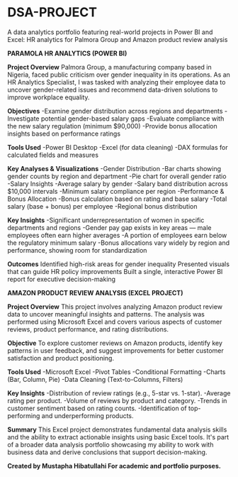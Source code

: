 # DSA-PROJECT
A data analytics portfolio featuring real-world projects in Power BI and Excel: HR analytics for Palmora Group and Amazon product review analysis

**PARAMOLA HR ANALYTICS (POWER BI)**

**Project Overview** 
Palmora Group, a manufacturing company based in Nigeria, faced public criticism over gender inequality in its operations. As an HR Analytics Specialist, I was tasked with analyzing their employee data to uncover gender-related issues and recommend data-driven solutions to improve workplace equality.

 **Objectives**
-Examine gender distribution across regions and departments
-Investigate potential gender-based salary gaps
-Evaluate compliance with the new salary regulation (minimum $90,000)
-Provide bonus allocation insights based on performance ratings

**Tools Used**
-Power BI Desktop
-Excel (for data cleaning)
-DAX formulas for calculated fields and measures

**Key Analyses & Visualizations** 
-Gender Distribution
-Bar charts showing gender counts by region and department
-Pie chart for overall gender ratio
-Salary Insights
-Average salary by gender
-Salary band distribution across $10,000 intervals
-Minimum salary compliance per region
-Performance & Bonus Allocation
-Bonus calculation based on rating and base salary
-Total salary (base + bonus) per employee
-Regional bonus distribution

**Key Insights**
-Significant underrepresentation of women in specific departments and regions
-Gender pay gap exists in key areas — male employees often earn higher averages
-A portion of employees earn below the regulatory minimum salary
-Bonus allocations vary widely by region and performance, showing room for standardization

**Outcomes**
Identified high-risk areas for gender inequality
Presented visuals that can guide HR policy improvements
Built a single, interactive Power BI report for executive decision-making


**AMAZON PRODUCT REVIEW ANALYSIS (EXCEL PROJECT)**

**Project Overview**
This project involves analyzing Amazon product review data to uncover meaningful insights and patterns. The analysis was performed using Microsoft Excel and covers various aspects of customer reviews, product performance, and rating distributions.

**Objective**
To explore customer reviews on Amazon products, identify key patterns in user feedback, and suggest improvements for better customer satisfaction and product positioning.

**Tools Used**
-Microsoft Excel
-Pivot Tables
-Conditional Formatting
-Charts (Bar, Column, Pie)
-Data Cleaning (Text-to-Columns, Filters)

**Key Insights**
-Distribution of review ratings (e.g., 5-star vs. 1-star).
-Average rating per product.
-Volume of reviews by product and category.
-Trends in customer sentiment based on rating counts.
-Identification of top-performing and underperforming products.

**Summary**
This Excel project demonstrates fundamental data analysis skills and the ability to extract actionable insights using basic Excel tools. It's part of a broader data analysis portfolio showcasing my ability to work with business data and derive conclusions that support decision-making.


**Created by Mustapha Hibatullahi
For academic and portfolio purposes.**
